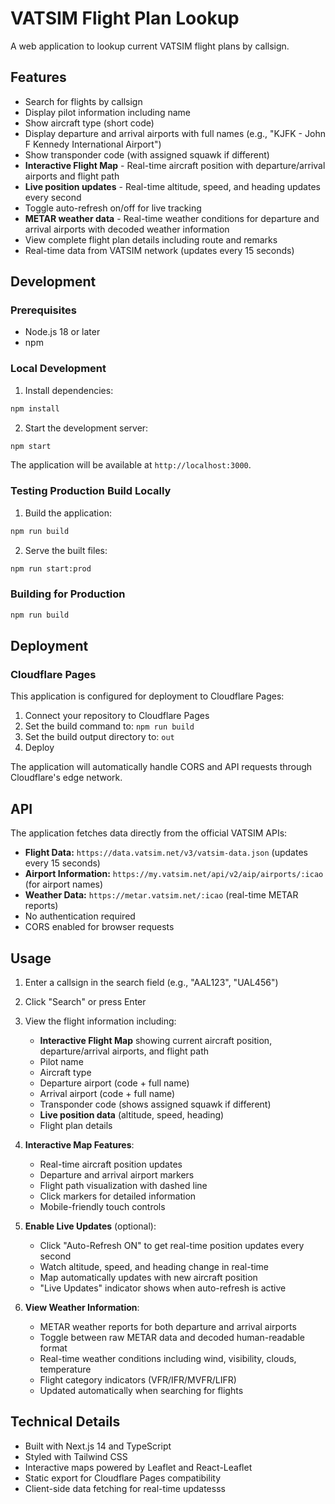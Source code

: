 # VATSIM Flight Plan Lookup

A web application to lookup current VATSIM flight plans by callsign.

## Features

- Search for flights by callsign
- Display pilot information including name
- Show aircraft type (short code)
- Display departure and arrival airports with full names (e.g., "KJFK - John F Kennedy International Airport")
- Show transponder code (with assigned squawk if different)
- **Interactive Flight Map** - Real-time aircraft position with departure/arrival airports and flight path
- **Live position updates** - Real-time altitude, speed, and heading updates every second
- Toggle auto-refresh on/off for live tracking
- **METAR weather data** - Real-time weather conditions for departure and arrival airports with decoded weather information
- View complete flight plan details including route and remarks
- Real-time data from VATSIM network (updates every 15 seconds)

## Development

### Prerequisites

- Node.js 18 or later
- npm

### Local Development

1. Install dependencies:
```bash
npm install
```

2. Start the development server:
```bash
npm start
```

The application will be available at `http://localhost:3000`.

### Testing Production Build Locally

1. Build the application:
```bash
npm run build
```

2. Serve the built files:
```bash
npm run start:prod
```

### Building for Production

```bash
npm run build
```

## Deployment

### Cloudflare Pages

This application is configured for deployment to Cloudflare Pages:

1. Connect your repository to Cloudflare Pages
2. Set the build command to: `npm run build`
3. Set the build output directory to: `out`
4. Deploy

The application will automatically handle CORS and API requests through Cloudflare's edge network.

## API

The application fetches data directly from the official VATSIM APIs:
- **Flight Data:** `https://data.vatsim.net/v3/vatsim-data.json` (updates every 15 seconds)
- **Airport Information:** `https://my.vatsim.net/api/v2/aip/airports/:icao` (for airport names)
- **Weather Data:** `https://metar.vatsim.net/:icao` (real-time METAR reports)
- No authentication required
- CORS enabled for browser requests

## Usage

1. Enter a callsign in the search field (e.g., "AAL123", "UAL456")
2. Click "Search" or press Enter
3. View the flight information including:
   - **Interactive Flight Map** showing current aircraft position, departure/arrival airports, and flight path
   - Pilot name
   - Aircraft type
   - Departure airport (code + full name)
   - Arrival airport (code + full name)
   - Transponder code (shows assigned squawk if different)
   - **Live position data** (altitude, speed, heading)
   - Flight plan details

4. **Interactive Map Features**:
   - Real-time aircraft position updates
   - Departure and arrival airport markers
   - Flight path visualization with dashed line
   - Click markers for detailed information
   - Mobile-friendly touch controls

5. **Enable Live Updates** (optional):
   - Click "Auto-Refresh ON" to get real-time position updates every second
   - Watch altitude, speed, and heading change in real-time
   - Map automatically updates with new aircraft position
   - "Live Updates" indicator shows when auto-refresh is active

6. **View Weather Information**:
   - METAR weather reports for both departure and arrival airports
   - Toggle between raw METAR data and decoded human-readable format
   - Real-time weather conditions including wind, visibility, clouds, temperature
   - Flight category indicators (VFR/IFR/MVFR/LIFR)
   - Updated automatically when searching for flights

## Technical Details

- Built with Next.js 14 and TypeScript
- Styled with Tailwind CSS
- Interactive maps powered by Leaflet and React-Leaflet
- Static export for Cloudflare Pages compatibility
- Client-side data fetching for real-time updatesss